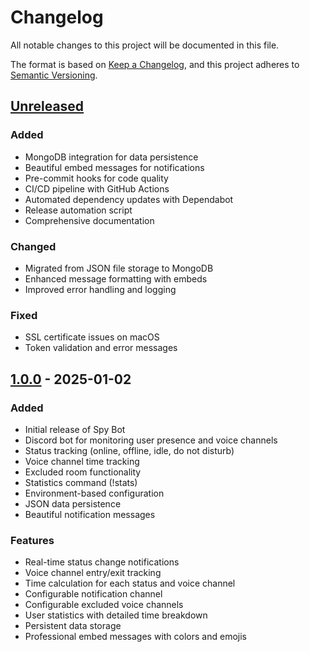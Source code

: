 # Changelog

All notable changes to this project will be documented in this file.

The format is based on [Keep a Changelog](https://keepachangelog.com/en/1.0.0/),
and this project adheres to [Semantic Versioning](https://semver.org/spec/v2.0.0.html).

## [Unreleased]

### Added

- MongoDB integration for data persistence
- Beautiful embed messages for notifications
- Pre-commit hooks for code quality
- CI/CD pipeline with GitHub Actions
- Automated dependency updates with Dependabot
- Release automation script
- Comprehensive documentation

### Changed

- Migrated from JSON file storage to MongoDB
- Enhanced message formatting with embeds
- Improved error handling and logging

### Fixed

- SSL certificate issues on macOS
- Token validation and error messages

## [1.0.0] - 2025-01-02

### Added

- Initial release of Spy Bot
- Discord bot for monitoring user presence and voice channels
- Status tracking (online, offline, idle, do not disturb)
- Voice channel time tracking
- Excluded room functionality
- Statistics command (!stats)
- Environment-based configuration
- JSON data persistence
- Beautiful notification messages

### Features

- Real-time status change notifications
- Voice channel entry/exit tracking
- Time calculation for each status and voice channel
- Configurable notification channel
- Configurable excluded voice channels
- User statistics with detailed time breakdown
- Persistent data storage
- Professional embed messages with colors and emojis

[Unreleased]: https://github.com/samuelrms/spy-bot/compare/v1.0.0...HEAD
[1.0.0]: https://github.com/samuelrms/spy-bot/releases/tag/v1.0.0
